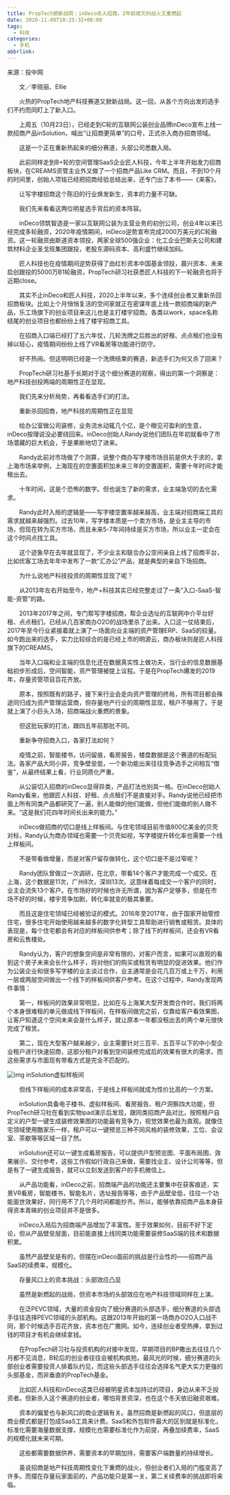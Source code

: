 ```yaml
---
title: PropTech掀新战局：inDeco杀入招商，2年前熄灭的战火又重燃起
date: 2020-11-08T18:25:32+08:00
tags:
  - 科技
categories:
  - 手机
abbrlink:
---
```


来源：投中网

　　文／李晓丽、Ellie

　　火热的PropTech地产科技赛道又掀新战局。这一回，从各个方向出发的选手们不约而同盯上了新入口。

　　上周五（10月23日），已经走到C轮的互联网公装创业品牌inDeco宣布上线一款招商产品inSolution，喊出“让招商更简单”的口号，正式杀入商办招商领域。

　　这是一个正在重新热起来的细分赛道，头部公司悉数入局。

　　此前同样走到B+轮的空间管理SaaS企业匠人科技，今年上半年开始发力招商板块，在CREAMS资管主业外又做了一个招商产品Like CRM。而且，不到10个月的时间里，创始人项铭已经把招商经验总结出来，还专门出了本书——《来客》。

　　让写字楼招商这个陈旧的行业焕发新生，资本的力量不可缺。

　　我们先来看看这两位明星选手背后的资本阵容。

　　inDeco领筑智造是一家以互联网公装为主营业务的初创公司，创业4年以来已经完成多轮融资，2020年疫情期间，inDeco逆势宣布完成2000万美元的C轮融资。这一轮融资由斯道资本领投，两家全球500强企业：化工企业巴斯夫公司和建筑材料企业圣戈班集团跟投，老股东源码资本、高利盛竹继续加码。

　　匠人科技也在疫情期间逆势获得了由红杉资本中国基金领投，晨兴资本、未来启创跟投的5000万B1轮融资，PropTech研习社获悉匠人科技的下一轮融资也将于近期close。

　　其实不止inDeco和匠人科技，2020上半年以来，多个连续创业者又重新杀回招商板块。比如上个月悄悄复活的空间家就正在密谋年底上线一款招商端的新产品，乐工场旗下的创业项目来这儿也是主打楼宇招商。各类以work，space名称结尾的创业项目也都纷纷上线了楼宇招商工具。

　　在招商入口端已经打了五六年仗，几轮洗牌之后胜出的好租、点点租们也没有掉以轻心，疫情期间纷纷上线了VR看房等功能进行防守。

　　好不热闹。但这明明已经是一个洗牌结束的赛道，新选手们为何又杀了回来？

　　PropTech研习社基于长期对于这个细分赛道的观察，得出的第一个洞察是：地产科技创投两端的周期性正在显现。

　　我们先来分析局势，再看看选手们的打法。

　　重新杀回招商，地产科技的周期性正在显现

　　给办公室做公司装修，业务流水动辄几个亿，是个眼见可盈利的生意，inDeco按理说没必要绕回来。inDeco创始人Randy说他们团队在年初就看中了市场潜藏的巨大机会，于是果断地切了进来。

　　Randy此前对市场做了个测算，说整个商办写字楼市场目前是供大于求的，拿上海市场来举例，上海现在的空置面积加未来三年的空置面积，需要十年时间才能租出去。

　　十年时间，这是个恐怖的数字。但也诞生了新的需求，业主端急切的去化需求。

　　Randy此时入局的逻辑是——写字楼空置率越来越高，业主端对招商端工具的需求就越来越强烈。过去10年，写字楼本质是一个卖方市场，是业主主导的市场，但现在转为买方市场，而且未来5-7年间持续是买方市场，所以业主一定会在这个时间点找工具。

　　这个迹象早在去年就显现了，不少业主和联合办公空间亲自上线了招商平台，比如优客工场去年年中发布了一款“汇办公”产品，就是典型的亲自下场招商。

　　为什么说地产科技投资的周期性显现了呢？

　　从2013年左右开始至今，地产+科技其实已经完整走过了一条“入口-SaaS-智能-资管”的路。

　　2013年2017年之间，专门帮写字楼招商，帮企业选址的互联网中介平台好租、点点租们，已经从几百家商办O2O的战场里杀了出来。入口这一仗结束后，2017年至今行业紧接着就上演了一场面向业主端的资产管理ERP、SaaS的较量。如今跑出来的选手，实力比较综合的是已经上市的明源云，商办板块则是匠人科技旗下的CREAMS。

　　当年入口端和业主端的信息化还在数据真实性上做功夫，当行业的信息数据基础初步形成后，空间智能，资产管理被提上议程。于是在PropTech爆发的2019年，存量资管项目百花齐放。

　　原本，按照既有的路子，接下来行业会走向资产管理的终局，所有项目都会殊途同归成为资产管理运营商，但存量地产行业的周期性显现，租户不够用了。于是就上演了小巨头入场，招商端战火重燃的景象。

　　但这批玩家的打法，跟四五年前那批不同。

　　重新争夺招商入口，各家打法如何？

　　疫情之前，智能楼书，访问留痕，看房报告，楼盘数据是这个赛道的标配玩法。各家产品大同小异，竞争壁垒低，一个新功能出来往往竞争选手之间相互“借鉴”，从最终结果上看，行业同质化严重。

　　从公装切入招商的inDeco显得异类，产品打法也别具一格。在inDeco创始人Randy看来，他跟匠人科技、好租、点点租们不是直接对手。Randy说他已经把市面上所有同类产品都研究了一遍，别人能做的他们能做，但他们能做的别人做不来。“这是我们花四年时间长出来的能力。”

　　inDeco做招商的切口是线上样板间。与住宅领域目前市值800亿美金的贝壳对标，Randy认为商办领域也需要一个贝壳如视，写字楼提升转化率也需要一个线上样板间。

　　不是带看做增量，而是对客户留存做转化，这个切口是不是过窄呢？

　　Randy团队曾做过一次调研，在北京，带看14个客户才能完成一个成交。在上海，这个数据是11次，广州8次，深圳13次。这意味着每成交一个客户的同时，业主会流失13个客户。在市场好的时候也许无所谓，因为客户足够多，但是在市场不好的时候，楼宇竞争加剧，转化率就变的极其重要。

　　而且这是住宅领域已经被验证的模式。2016年至2017年，由于国家开始管控住宅，很多住宅开始使用越来越多的数字化转型工具帮助进行销售或租赁。具体的表现是，每个住宅都会有对应的样板间供参考；除了线下的样板间，还会有VR看房和云售楼处。

　　Randy认为，客户的想象空间是非常有限的，对客户而言，如果可以直观的看到这个房子未来会长什么样子，将对他们的购买或租赁有明显的促进效果。他们作为公装企业和很多写字楼的业主谈过合作，业主通常是会花几百万或上千万，利用一层或两层空间做出一个线下的样板间供客户参考。在这个过程中，Randy发现两件事情：

　　第一，样板间的效果非常明显，比如在与上海某大型开发商合作时，我们将两个本身很难租的单元做成线下样板间，在样板间做完之前，仅靠给客户看效果图，让客户知道这个空间未来会是什么样子，就让原本一年都没租出去的两个单元很快完成了租赁。

　　第二，现在大型客户越来越少，业主需要针对三百平、五百平以下的中小型企业租户进行快速招商，这部分租户对看到空间装修完成后的效果有很大的需求，而这些需求与市面现有带看方式是完全不匹配的。

![img](https://cdn.jsdelivr.net/gh/yakeing/Documentation@main/Hexo/images/a454-kcaeqzx3152155.png)
inSolution虚拟样板间

　　但线下样板间的成本非常高，于是线上样板间就成为性价比高的一个方案。

　　inSolution具备电子楼书、虚拟样板间、看房报告、租户洞察四大功能，但PropTech研习社在看到实物ipad演示后发现，跟同类招商产品对比，按照租户自定义的户型一键生成装修效果图的功能最有竞争力，视觉效果也最为直观。就像住宅领域使用酷家乐一样，租户可以一键预览三种不同风格的装修效果，工位、会议室、茶歇等等区域一目了然。

　　inSolution还可以一键生成看房报告，可以提供户型预览图、平面布局图、效果展示、交付参考，这些工作假如行政自己来做，需要找业主、设计公司等等，但是有了一键生成报告，就可以立刻发送到客户的手机微信上。

　　从产品功能看，inDeco之前，招商端产品的功能还主要集中在获客痕迹，实景VR看房，智能楼书，智能名片，选址报告等等，由于产品壁垒低，往往一个功能面世效果好，同行用不了几个月时间都能抄齐。所以，能够依靠招商产品本身获得资本青睐的创业项目并不是很多。

　　inDeco入局后为招商端产品增加了丰富性。至于效果如何，目前不好下定论，但从产品壁垒层面，目前能直接上线同类功能需要装修SaaS端的技术和数据积累。

　　虽然产品壁垒是有的，但摆在inDeco面前的挑战是行业性的——招商产品SaaS的续费率，规模化。

　　存量风口上的资本挑战：头部效应凸显

　　虽然是新燃起的战局，但资本市场的头部效应在地产科技领域同样在上演。

　　在泛PEVC领域，大量的资金投向了细分赛道的头部选手，细分赛道的头部选手往往选择PEVC领域的头部机构。这跟2013年开始的第一场商办O2O入口战不同，那个时候选手百花齐放，资本也在广撒网。如今，连续创业者受热捧，拿到过钱的项目才有机会继续拿钱。

　　在PropTech研习社与投资机构的对接中发现，早期项目的BP撒出去往往几个月都不见消息，B轮后的创业者往往会被机构疯抢。最风光的时候，细分赛道的头部创业者需要投资人排着队约见，而这些头部选手往往会选择名气更大实力更强的头部基金，而非垂直的PropTech基金。

　　比如匠人科技和inDeco这类已经被明星资本加持过的项目，身边从来不乏投资者。但新杀入这个赛道的创业者，哪怕背景资深，也在这个冬天依旧融资艰难。

　　资本的偏爱也与新风口的商业逻辑有关。虽然招商是新燃起的风口，但底层的商业模式都是打包成SaaS工具来计费。SaaS和外包软件最大的区别就是标准化，标准化需要海量数据支撑，规模化也需要标准化作为前提，再叠加续费率，SaaS的规模化就未来可期。

　　这些都需要数据供养，需要资本的早期加持，需要客户端数量的持续增长。

　　虽说招商是地产科技周期性变化下重燃的战火，但创业者们入局的门槛变高了许多。而摆在存量玩家面前的，产品功能只是第一关，第二关续费率的挑战即将来临。